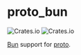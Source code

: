 # proto_bun

![Crates.io](https://img.shields.io/crates/v/proto_bun) ![Crates.io](https://img.shields.io/crates/d/proto_bun)

[Bun](https://bun.sh/) support for [proto](https://moonrepo.dev/proto).
